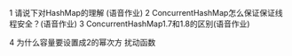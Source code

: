 1 请说下对HashMap的理解 (语音作业)
2 ConcurrentHashMap怎么保证保证线程安全？(语音作业)
3 ConcurrentHashMap1.7和1.8的区别(语音作业)

4 为什么容量要设置成2的幂次方
扰动函数
